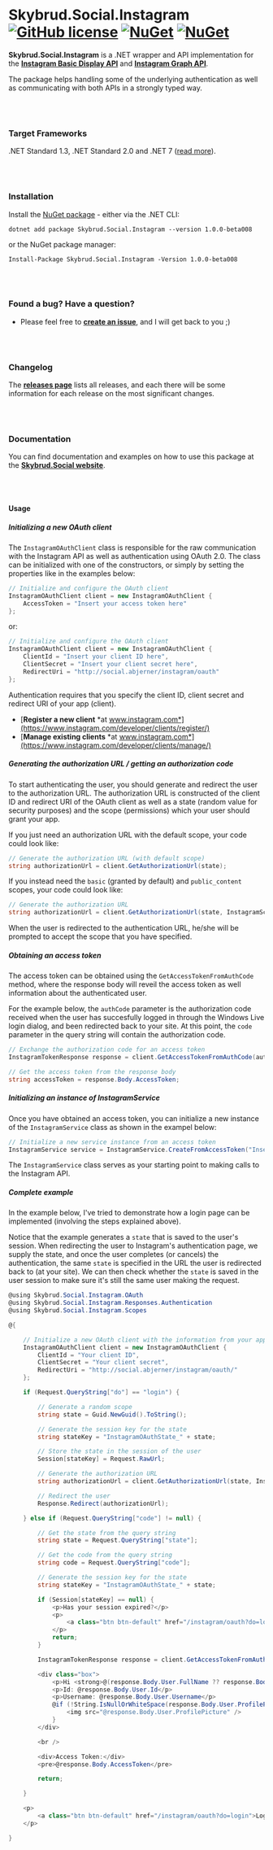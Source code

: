 # Skybrud.Social.Instagram [![GitHub license](https://img.shields.io/badge/license-MIT-blue.svg)](LICENSE.md) [![NuGet](https://img.shields.io/nuget/v/Skybrud.Social.Instagram.svg)](https://www.nuget.org/packages/Skybrud.Social.Instagram) [![NuGet](https://img.shields.io/nuget/dt/Skybrud.Social.Instagram.svg)](https://www.nuget.org/packages/Skybrud.Social.Instagram)

**Skybrud.Social.Instagram** is a .NET wrapper and API implementation for the [**Instagram Basic Display API**](https://developers.facebook.com/docs/instagram-basic-display-api) and [**Instagram Graph API**](https://developers.facebook.com/docs/instagram-api).

The package helps handling some of the underlying authentication as well as communicating with both APIs in a strongly typed way.



<br /><br />

### Target Frameworks

.NET Standard 1.3, .NET Standard 2.0 and .NET 7 ([read more](https://www.nuget.org/packages/Skybrud.Social.Instagram#supportedframeworks-body-tab)).



<br /><br />

### Installation

Install the <a href="https://www.nuget.org/packages/Skybrud.Social.Instagram/1.0.0-beta008" target="_blank">NuGet package</a> - either via the .NET CLI:

```
dotnet add package Skybrud.Social.Instagram --version 1.0.0-beta008
```

or the NuGet package manager:

```
Install-Package Skybrud.Social.Instagram -Version 1.0.0-beta008
```


<br /><br />

### Found a bug? Have a question?

* Please feel free to [**create an issue**][Issues], and I will get back to you ;)


<br /><br />

### Changelog

The [**releases page**][Releases] lists all releases, and each there will be some information for each release on the most significant changes.


<br /><br />

### Documentation

You can find documentation and examples on how to use this package at the [**Skybrud.Social website**][Website].


<br /><br />

#### Usage

##### Initializing a new OAuth client

The `InstagramOAuthClient` class is responsible for the raw communication with the Instagram API as well as authentication using OAuth 2.0. The class can be initialized with one of the constructors, or simply by setting the properties like in the examples below:

```C#
// Initialize and configure the OAuth client
InstagramOAuthClient client = new InstagramOAuthClient {
    AccessToken = "Insert your access token here"
};
```

or:

```C#
// Initialize and configure the OAuth client
InstagramOAuthClient client = new InstagramOAuthClient {
    ClientId = "Insert your client ID here",
    ClientSecret = "Insert your client secret here",
    RedirectUri = "http://social.abjerner/instagram/oauth"
};
```

Authentication requires that you specify the client ID, client secret and redirect URI of your app (client).

* [**Register a new client** *at www.instagram.com*](https://www.instagram.com/developer/clients/register/)
* [**Manage existing clients** *at www.instagram.com*](https://www.instagram.com/developer/clients/manage/)


##### Generating the authorization URL / getting an authorization code

To start authenticating the user, you should generate and redirect the user to the authorization URL. The authorization URL is constructed of the client ID and redirect URI of the OAuth client as well as a state (random value for security purposes) and the scope (permissions) which your user should grant your app.

If you just need an authorization URL with the default scope, your code could look like:

```C#
// Generate the authorization URL (with default scope)
string authorizationUrl = client.GetAuthorizationUrl(state);
```

If you instead need the `basic` (granted by default) and `public_content` scopes, your code could look like:

```C#
// Generate the authorization URL
string authorizationUrl = client.GetAuthorizationUrl(state, InstagramScopes.Basic + InstagramScopes.PublicContent);
```

When the user is redirected to the authentication URL, he/she will be prompted to accept the scope that you have specified.





##### Obtaining an access token

The access token can be obtained using the `GetAccessTokenFromAuthCode` method, where the response body will reveil the access token as well information about the authenticated user.

For the example below, the `authCode` parameter is the authorization code received when the user has succesfully logged in through the Windows Live login dialog, and been redirected back to your site. At this point, the `code` parameter in the query string will contain the authorization code.

```C#
// Exchange the authorization code for an access token
InstagramTokenResponse response = client.GetAccessTokenFromAuthCode(authCode);

// Get the access token from the response body
string accessToken = response.Body.AccessToken;
```





##### Initializing an instance of InstagramService

Once you have obtained an access token, you can initialize a new instance of the `InstagramService` class as shown in the exampel below:

```C#
// Initialize a new service instance from an access token
InstagramService service = InstagramService.CreateFromAccessToken("Insert your access token here");
```

The `InstagramService` class serves as your starting point to making calls to the Instagram API.



##### Complete example

In the example below, I've tried to demonstrate how a login page can be implemented (involving the steps explained above).

Notice that the example generates a `state` that is saved to the user's session. When redirecting the user to Instagram's authentication page, we supply the state, and once the user completes (or cancels) the authentication, the same `state` is specified in the URL the user is redirected back to (at your site). We can then check whether the `state` is saved in the user session to make sure it's still the same user making the request.

```C#
@using Skybrud.Social.Instagram.OAuth
@using Skybrud.Social.Instagram.Responses.Authentication
@using Skybrud.Social.Instagram.Scopes

@{

    // Initialize a new OAuth client with the information from your app
    InstagramOAuthClient client = new InstagramOAuthClient {
        ClientId = "Your client ID",
        ClientSecret = "Your client secret",
        RedirectUri = "http://social.abjerner/instagram/oauth/"
    };

    if (Request.QueryString["do"] == "login") {

        // Generate a random scope
        string state = Guid.NewGuid().ToString();

        // Generate the session key for the state
        string stateKey = "InstagramOAuthState_" + state;

        // Store the state in the session of the user
        Session[stateKey] = Request.RawUrl;

        // Generate the authorization URL
        string authorizationUrl = client.GetAuthorizationUrl(state, InstagramScopes.PublicContent);

        // Redirect the user
        Response.Redirect(authorizationUrl);

    } else if (Request.QueryString["code"] != null) {

        // Get the state from the query string
        string state = Request.QueryString["state"];

        // Get the code from the query string
        string code = Request.QueryString["code"];

        // Generate the session key for the state
        string stateKey = "InstagramOAuthState_" + state;

        if (Session[stateKey] == null) {
            <p>Has your session expired?</p>
            <p>
                <a class="btn btn-default" href="/instagram/oauth?do=login">Re-try login</a>
            </p>
            return;
        }

        InstagramTokenResponse response = client.GetAccessTokenFromAuthCode(code);

        <div class="box">
            <p>Hi <strong>@(response.Body.User.FullName ?? response.Body.User.Username)</strong></p>
            <p>Id: @response.Body.User.Id</p>
            <p>Username: @response.Body.User.Username</p>
            @if (!String.IsNullOrWhiteSpace(response.Body.User.ProfilePicture)) {
                <img src="@response.Body.User.ProfilePicture" />
            }
        </div>

        <br />

        <div>Access Token:</div>
        <pre>@response.Body.AccessToken</pre>

        return;

    }

    <p>
        <a class="btn btn-default" href="/instagram/oauth?do=login">Login with Instagram</a>
    </p>

}
```





[Website]: http://social.skybrud.dk/instagram/
[NuGetPackage]: https://www.nuget.org/packages/Skybrud.Social.Instagram
[GitHubRelease]: https://github.com/abjerner/Skybrud.Social.Instagram/releases/latest
[Releases]: https://github.com/abjerner/Skybrud.Social.Instagram/releases
[Issues]: https://github.com/abjerner/Skybrud.Social.Instagram/issues

